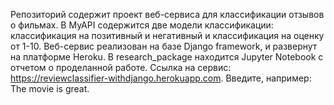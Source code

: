 Репозиторий содержит проект веб-сервиса для классификации отзывов о фильмах.
В MyAPI содержится две модели классификации: классификация на позитивный и негативный и классификация на оценку от 1-10. Веб-сервис реализован на базе Django framework, и развернут на платформе Heroku.  В research_package находится Jupyter Notebook с отчетом о проделанной работе.
Ссылка на сервис: https://reviewclassifier-withdjango.herokuapp.com. Введите, например: The movie is great.
